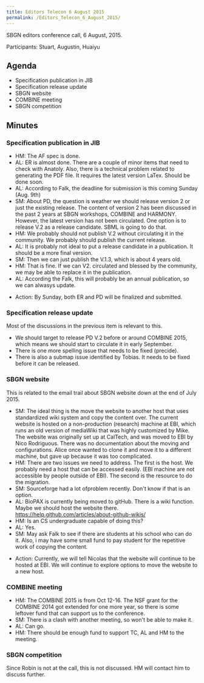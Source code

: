 ```yaml
---
title: Editors Telecon 6 August 2015
permalink: /Editors_Telecon_6_August_2015/
---
```


SBGN editors conference call, 6 August, 2015.

Participants: Stuart, Augustin, Huaiyu

Agenda
------

-   Specification publication in JIB
-   Specification release update
-   SBGN website
-   COMBINE meeting
-   SBGN competition

Minutes
-------

### Specification publication in JIB

-   HM: The AF spec is done.
-   AL: ER is almost done. There are a couple of minor items that need to check with Anatoly. Also, there is a technical problem related to generating the PDF file. It requires the latest version LaTex. Should be done soon.
-   AL: According to Falk, the deadline for submission is this coming Sunday (Aug. 9th)
-   SM: About PD, the question is weather we should release version 2 or just the existing release. The content of version 2 has been discussed in the past 2 years at SBGN workshops, COMBINE and HARMONY. However, the latest version has not been circulated. One option is to release V.2 as a release candidate. SBML is going to do that.
-   HM: We probably should not publish V.2 without circulating it in the community. We probably should publish the current release.
-   AL: It is probably not ideal to put a release candidate in a publication. It should be a more final version.
-   SM: Then we can just publish the V.1.3, which is about 4 years old.
-   HM: That is fine. If we can V2. circulated and blessed by the community, we may be able to replace it in the publication.
-   AL: According the Falk, this will probably be an annual publication, so we can alwasys update.

<!-- -->

-   Action: By Sunday, both ER and PD will be finalized and submitted.

### Specification release update

Most of the discussions in the previous item is relevant to this.

-   We should target to release PD V.2 before or around COMBINE 2015, which means we should start to circulate it in early September.
-   There is one more spelling issue that needs to be fixed (precide).
-   There is also a submap issue identified by Tobias. It needs to be fixed before it can be released.

### SBGN website

This is related to the email trail about SBGN website down at the end of July 2015.

-   SM: The ideal thing is the move the website to another host that uses standardized wiki system and copy the content over. The current website is hosted on a non-production (research) machine at EBI, which runs an old version of mediaWiki that was highly customized by Mike. The website was originally set up at CalTech, and was moved to EBI by Nico Rodriguous. There was no documentation about the moving and configurations. Alice once wanted to clone it and move it to a different machine, but gave up because it was too complicated.
-   HM: There are two issues we need to address. The first is the host. We probably need a host that can be accessed easily. (EBI machine are not accessible by people outside of EBI). The second is the resource to do the migration.
-   SM: Sourceforge had a lot ofproblem recently. Don't know if that is an option.
-   AL: BioPAX is currently being moved to gitHub. There is a wiki function. Maybe we should host the website there. <https://help.github.com/articles/about-github-wikis/>
-   HM: Is an CS undergraduate capable of doing this?
-   AL: Yes.
-   SM: May ask Falk to see if there are students at his school who can do it. Also, i may have some small fund to pay student for the repetitive work of copying the content.

<!-- -->

-   Action: Currently, we will tell Nicolas that the website will continue to be hosted at EBI. We will continue to explore options to move the website to a new host.

### COMBINE meeting

-   HM: The COMBINE 2015 is from Oct 12-16. The NSF grant for the COMBINE 2014 got extended for one more year, so there is some leftover fund that can support us to the conference.
-   SM: There is a clash with another meeting, so won't be able to make it.
-   AL: Can go.
-   HM: There should be enough fund to support TC, AL and HM to the meeting.

### SBGN competition

Since Robin is not at the call, this is not discussed. HM will contact him to discuss further.